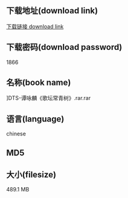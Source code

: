 ## 下载地址(download link)
[下载链接 download link](https://voluble-croquembouche-d321dc.netlify.app/?s=%5DDTS-%E8%B0%AD%E5%92%8F%E9%BA%9F%E3%80%8A%E6%AD%8C%E5%9D%9B%E5%B8%B8%E9%9D%92%E6%A0%91%E3%80%8B.rar)

## 下载密码(download password)
1866

## 名称(book name)
]DTS-谭咏麟《歌坛常青树》.rar.rar

## 语言(language)
chinese

## MD5


## 大小(filesize)
489.1 MB
